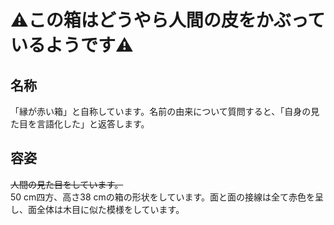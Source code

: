 # ⚠️この箱はどうやら人間の皮をかぶっているようです⚠️

## 名称
「縁が赤い箱」と自称しています。名前の由来について質問すると、「自身の見た目を言語化した」と返答します。
## 容姿
~~人間の見た目をしています。~~  
50 cm四方、高さ38 cmの箱の形状をしています。面と面の接線は全て赤色を呈し、面全体は木目に似た模様をしています。
